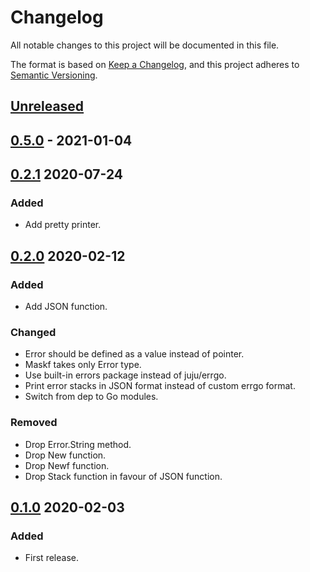 # Changelog

All notable changes to this project will be documented in this file.

The format is based on [Keep a Changelog](https://keepachangelog.com/en/1.0.0/),
and this project adheres to [Semantic Versioning](https://semver.org/spec/v2.0.0.html).

## [Unreleased]

## [0.5.0] - 2021-01-04

## [0.2.1] 2020-07-24

### Added
- Add pretty printer.

## [0.2.0] 2020-02-12

### Added

- Add JSON function.

### Changed

- Error should be defined as a value instead of pointer.
- Maskf takes only Error type.
- Use built-in errors package instead of juju/errgo.
- Print error stacks in JSON format instead of custom errgo format.
- Switch from dep to Go modules.

### Removed

- Drop Error.String method.
- Drop New function.
- Drop Newf function.
- Drop Stack function in favour of JSON function.

## [0.1.0] 2020-02-03

### Added

- First release.

[Unreleased]: https://github.com/giantswarm/microerror/compare/v0.5.0...HEAD
[0.5.0]: https://github.com/giantswarm/microerror/compare/v0.2.1...v0.5.0
[0.2.1]: https://github.com/giantswarm/microerror/releases/compare/v0.2.0...v0.2.1
[0.2.0]: https://github.com/giantswarm/microerror/releases/compare/v0.1.0...v0.2.0
[0.1.0]: https://github.com/giantswarm/microerror/releases/tag/v0.1.0
